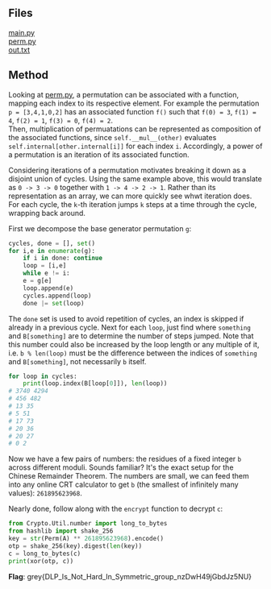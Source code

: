 ## Files
[main.py](main.py) \
[perm.py](perm.py) \
[out.txt](out.txt)

## Method
Looking at [perm.py](perm.py), a permutation can be associated with a function, mapping each index to its respective element. For example the permutation `p = [3,4,1,0,2]` has an associated function `f()` such that `f(0) = 3`, `f(1) = 4`, `f(2) = 1`, `f(3) = 0`, `f(4) = 2`. \
Then, multiplication of permuatations can be represented as composition of the associated functions, since `self.__mul__(other)` evaluates `self.internal[other.internal[i]]` for each index `i`. Accordingly, a power of a permutation is an iteration of its associated function.

Considering iterations of a permutation motivates breaking it down as a disjoint union of cycles. Using the same example above, this would translate as `0 -> 3 -> 0` together with `1 -> 4 -> 2 -> 1`. Rather than its representation as an array, we can more quickly see whwt iteration does. For each cycle, the `k`-th iteration jumps `k` steps at a time through the cycle, wrapping back around.

First we decompose the base generator permutation `g`:
```py
cycles, done = [], set()
for i,e in enumerate(g):
    if i in done: continue
    loop = [i,e]
    while e != i:
    e = g[e]
    loop.append(e)
    cycles.append(loop)
    done |= set(loop)
```
The `done` set is used to avoid repetition of cycles, an index is skipped if already in a previous cycle.
Next for each `loop`, just find where `something` and `B[something]` are to determine the number of steps jumped. Note that this number could also be increased by the loop length or any multiple of it, i.e. `b % len(loop)` must be the difference between the indices of `something` and `B[something]`, not necessarily `b` itself.
```py
for loop in cycles:
    print(loop.index(B[loop[0]]), len(loop))
# 3740 4294
# 456 482
# 13 35
# 5 51
# 17 73
# 20 36
# 20 27
# 0 2
```
Now we have a few pairs of numbers: the residues of a fixed integer `b` across different moduli. Sounds familiar? It's the exact setup for the Chinese Remainder Theorem. The numbers are small, we can feed them into any online CRT calculator to get `b` (the smallest of infinitely many values): `261895623968`.

Nearly done, follow along with the `encrypt` function to decrypt `c`:
```py
from Crypto.Util.number import long_to_bytes
from hashlib import shake_256
key = str(Perm(A) ** 261895623968).encode()
otp = shake_256(key).digest(len(key))
c = long_to_bytes(c)
print(xor(otp, c))
```
**Flag**: grey{DLP_Is_Not_Hard_In_Symmetric_group_nzDwH49jGbdJz5NU}
